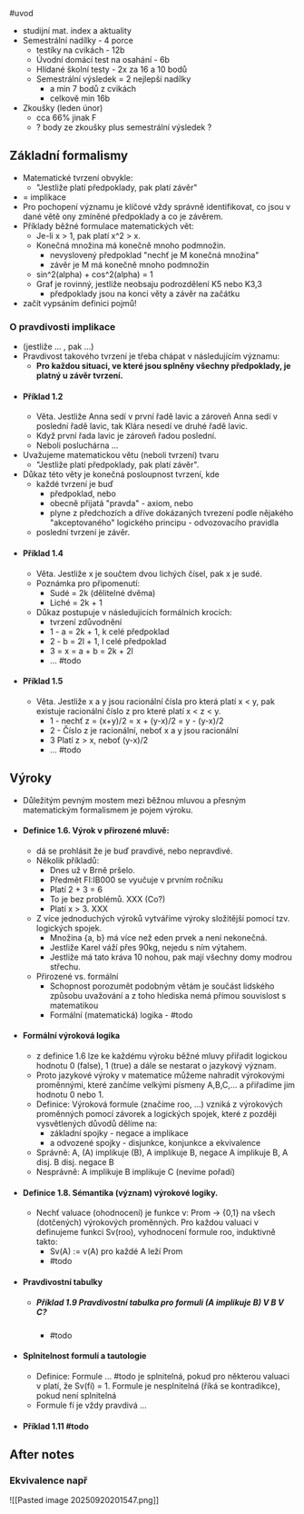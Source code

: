 #uvod 
- studijní mat. index a aktuality
- Semestrální nadílky - 4 porce
	- testíky na cvikách - 12b
	- Úvodní domácí test na osahání - 6b
	- Hlídané školní testy - 2x za 16 a 10 bodů
	- Semestrální výsledek = 2 nejlepší nadílky
		- a min 7 bodů z cvikách
		- celkově min 16b
- Zkoušky (leden únor)
	- cca 66% jinak F
	- ? body ze zkoušky plus semestrální výsledek ?
## Základní formalismy
- Matematické tvrzení obvykle:
	- "Jestliže platí předpoklady, pak platí závěr"
- = implikace
- Pro pochopení významu je klíčové vždy správně identifikovat, co jsou v dané větě ony zmíněné předpoklady a co je závěrem.
- Příklady běžné formulace matematických vět:
	- Je-li x > 1, pak platí x^2 > x.
	- Konečná množina má konečně mnoho podmnožin.
		- nevyslovený předpoklad "nechť je M konečná množina"
		- závěr je M má konečně mnoho podmnožin
	- sin^2(alpha) + cos^2(alpha) = 1
	- Graf je rovinný, jestliže neobsaju podrozdělení K5 nebo K3,3
		- předpoklady jsou na konci věty a závěr na začátku
- začít vypsáním definici pojmů!
### O pravdivosti implikace
- (jestliže ... , pak ...)
- Pravdivost takového tvrzení je třeba chápat v následujícím významu:
	- **Pro každou situaci, ve které jsou splněny všechny předpoklady, je platný u závěr tvrzení.**
- #### Příklad 1.2
	- Věta. Jestliže Anna sedí v první řadě lavic a zároveň Anna sedí v poslední řadě lavic, tak Klára nesedí ve druhé řadě lavic.
	- Když první řada lavic je zároveň řadou poslední.
	- Neboli posluchárna ...
- Uvažujeme matematickou větu (neboli tvrzení) tvaru
	- "Jestliže platí předpoklady, pak platí závěr".
- Důkaz této věty je konečná posloupnost tvrzení, kde
	- každé tvrzení je buď
		- předpoklad, nebo
		- obecně přijatá "pravda" - axiom, nebo
		- plyne z předchozích a dříve dokázaných tvrezení podle nějakého "akceptovaného" logického principu - odvozovacího pravidla
	- poslední tvrzení je závěr.
- #### Příklad 1.4
	- Věta. Jestliže x je součtem dvou lichých čísel, pak x je sudé.
	- Poznámka pro připomenutí:
		- Sudé = 2k (dělitelné dvěma)
		- Liché = 2k + 1
	- Důkaz postupuje v následujících formálních krocích:
		- tvrzení                               zdůvodnění
		- 1 - a = 2k + 1, k celé         předpoklad
		- 2 - b = 2l + 1, l celé           předpoklad
		- 3 = x = a + b = 2k + 2l
		- ... #todo 
- #### Příklad 1.5
	- Věta. Jestliže x a y jsou racionální čísla pro která platí x < y, pak existuje racionální číslo z pro které platí x < z < y.
		- 1 - nechť z = (x+y)/2 = x + (y-x)/2 = y - (y-x)/2
		- 2 - Číslo z je racionální, neboť x a y jsou racionální
		- 3 Platí z > x, neboť (y-x)/2
		- ... #todo 
## Výroky
- Důležitým pevným mostem mezi běžnou mluvou a přesným matematickým formalismem je pojem výroku.
- #### Definice 1.6. Výrok v přirozené mluvě:
	- dá se prohlásit že je buď pravdivé, nebo nepravdivé.
	- Několik příkladů:
		- Dnes už v Brně pršelo.
		- Předmět FI:IB000 se vyučuje v prvním ročníku
		- Platí 2 + 3 = 6
		- To je bez problémů. XXX (Co?)
		- Platí x > 3. XXX
	- Z více jednoduchých výroků vytváříme výroky složitější pomocí tzv. logických spojek.
		- Množina {a, b} má více než eden prvek a není nekonečná.
		- Jestliže Karel váží přes 90kg, nejedu s ním výtahem.
		- Jestliže má tato kráva 10 nohou, pak mají všechny domy modrou střechu.
	- Přirozené vs. formální
		- Schopnost porozumět podobným větám je součást lidského způsobu uvažování a z toho hlediska nemá přímou souvislost s matematikou
		- Formální (matematická) logika - #todo 
- #### Formální výroková logika
	- z definice 1.6 lze ke každému výroku běžné mluvy přiřadit logickou hodnotu 0 (false), 1 (true) a dále se nestarat o jazykový význam.
	- Proto jazykové výroky v matematice můžeme nahradit výrokovými proměnnými, které zančíme velkými písmeny A,B,C,... a přiřadíme jim hodnotu 0 nebo 1.
	- Definice: Výroková formule (značíme roo, ...) vzniká z výrokových proměnných pomocí závorek a logických spojek, které z později vysvětlených důvodů dělíme na:
		- základní spojky - negace a implikace
		- a odvozené spojky - disjunkce, konjunkce a ekvivalence
	- Správně: A, (A) implikuje (B), A implikuje B, negace A implikuje B, A disj. B disj. negace B
	- Nesprávně: A implikuje B implikuje C (nevíme pořadí)
- #### Definice 1.8. Sémantika (význam) výrokové logiky.
	- Nechť valuace (ohodnocení) je funkce v: Prom -> {0,1} na všech (dotčených) výrokových proměnných. Pro každou valuaci v definujeme funkci Sv(roo), vyhodnocení formule roo, induktivně takto:
		- Sv(A) := v(A) pro každé A leží Prom
		- #todo 
- #### Pravdivostní tabulky
	- ##### Příklad 1.9 Pravdivostní tabulka pro formuli (A implikuje B) V B V C?
		- #todo 
- #### Splnitelnost formulí a tautologie
	- Definice: Formule ... #todo je splnitelná, pokud pro některou valuaci v platí, že Sv(fí) = 1. Formule je nesplnitelná (říká se kontradikce), pokud není splnitelná
	- Formule fí je vždy pravdivá ...
- #### Příklad 1.11 #todo 

## After notes
### Ekvivalence např
![[Pasted image 20250920201547.png]]